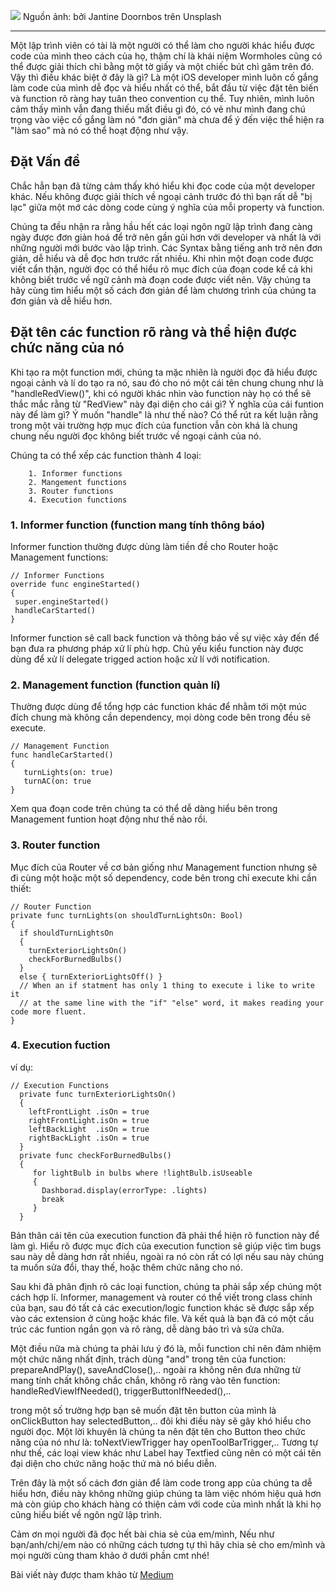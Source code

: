 ![](https://images.viblo.asia/df5abfc1-a493-4635-b335-2507d2d872ab.jpeg)
Nguồn ảnh: bởi Jantine Doornbos trên Unsplash

-----


Một lập trình viên có tài là một người có thể làm cho người khác hiểu được code của mình theo cách của họ, thậm chí là khái niệm Wormholes cũng có thể được giải thích chỉ bằng một tờ giấy và một chiếc bút chì găm trên đó. Vậy thì điều khác biệt ở đây là gì? Là một iOS developer mình luôn cố gắng làm code của mình dễ đọc và hiểu nhất có thể, bắt đầu từ việc đặt tên biến và function rõ ràng hay tuân theo convention cụ thể. Tuy nhiên, mình luôn cảm thấy mình vẫn đang thiếu mất điều gì đó, có vẻ như mình đang chú trọng vào việc cố gắng làm nó "đơn giản" mà chưa để ý đến việc thể hiện ra "làm sao" mà nó có thể hoạt động như vậy. 

## Đặt Vấn đề

Chắc hẳn bạn đã từng cảm thấy khó hiểu khi đọc code của một developer khác. Nếu không được giải thích về ngoại cảnh trước đó thì bạn rất dễ "bị lạc" giữa một mớ các dòng code cùng ý nghĩa của mỗi property và function.

Chúng ta đều nhận ra rằng hầu hết các loại ngôn ngữ lập trình đang càng ngày được đơn giản hoá để trở nên gần gũi hơn với developer và nhất là với những người mới bước vào lập trình. Các Syntax bằng tiếng anh trở nên đơn giản, dễ hiểu và dễ đọc hơn trước rất nhiều. Khi nhìn một đoạn code được viết cẩn thận, người đọc có thể hiểu rõ mục đích của đoạn code kể cả khi không biết trước về ngữ cảnh mà đoạn code được viết nên. Vậy chúng ta hãy cùng tìm hiểu một số cách đơn giản để làm chương trình của chúng ta đơn giản và dễ hiểu hơn.

## Đặt tên các function rõ ràng và thể hiện được chức năng của nó

Khi tạo ra một function mới, chúng ta mặc nhiên là người đọc đã hiểu được ngoại cảnh và lí do tạo ra nó, sau đó cho nó một cái tên chung chung như là "handleRedView()", khi có người khác nhìn vào function này họ có thể sẽ thắc mắc rằng từ "RedView" này đại diện cho cái gì? Ý nghĩa của cái funtion này để làm gì? Ý muốn "handle" là như thế nào? Có thể rút ra kết luận rằng trong một vài trường hợp mục đích của function vẫn còn khá là chung chung nếu người đọc không biết trước về ngoại cảnh của nó.

Chúng ta có thể xếp các function thành 4 loại:

        1. Informer functions
        2. Mangement functions
        3. Router functions
        4. Execution functions
        

### 1. Informer function (function mang tính thông báo)

Informer function thường được dùng làm tiền đề cho Router hoặc Management functions:

```
// Informer Functions
override func engineStarted()
{
 super.engineStarted()
 handleCarStarted()
}
```

Informer function sẽ call back function và thông báo về sự việc xảy đến để bạn đưa ra phương pháp xử lí phù hợp. Chủ yếu kiểu function này được dùng để xử lí delegate trigged action hoặc xử lí với notification.

### 2. Management function (function quản lí)

Thường được dùng để tổng hợp các function khác để nhằm tới một múc đích chung mà không cần dependency, mọi dòng code bên trong đều sẽ execute.

```
// Management Function
func handleCarStarted()
{
   turnLights(on: true)
   turnAC(on: true
}
```

Xem qua đoạn code trên chúng ta có thể dễ dàng hiểu bên trong Management funtion hoạt động như thế nào rồi.

### 3. Router function 

Mục đích của Router về cơ bản giống như Management function nhưng sẽ đi cùng một hoặc một số dependency, code bên trong chỉ execute khi cần thiết:

```
// Router Function
private func turnLights(on shouldTurnLightsOn: Bool)
{
  if shouldTurnLightsOn
  {
    turnExteriorLightsOn()
    checkForBurnedBulbs()
  }
  else { turnExteriorLightsOff() }
  // When an if statment has only 1 thing to execute i like to write it
  // at the same line with the "if" "else" word, it makes reading your code more fluent.
}
```

### 4. Execution fuction

ví dụ: 

```
// Execution Functions
  private func turnExteriorLightsOn()
  {
    leftFrontLight .isOn = true
    rightFrontLight.isOn = true
    leftBackLight  .isOn = true
    rightBackLight .isOn = true
  }
  private func checkForBurnedBulbs()
  {
     for lightBulb in bulbs where !lightBulb.isUseable
     {
       Dashborad.display(errorType: .lights)
       break
     } 
  }
```

Bản thân cái tên của execution function đã phải thể hiện rõ function này để làm gì. Hiểu rõ được mục đích của execution function sẽ giúp việc tìm bugs sau này dễ dàng hơn rất nhiều, ngoài ra nó còn rất có lợi nếu sau này chúng ta muốn sửa đổi, thay thế, hoặc thêm chức năng cho nó.

Sau khi đã phân định rõ các loại function, chúng ta phải sắp xếp chúng một cách hợp lí. Informer, management và router 
có thể viết trong class chính của bạn, sau đó tất cả các execution/logic function khác sẽ được sắp xếp vào các extension ở cùng hoặc khác file. Và kết quả là bạn đã có một cấu trúc các funtion ngắn gọn và rõ ràng, dễ dàng bảo trì và sửa chữa.

Một điều nữa mà chúng ta phải lưu ý đó là, mỗi function chỉ nên đảm nhiệm một chức năng nhất định, 
trách dùng "and" trong tên của function: prepareAndPlay(), saveAndClose(),.. 
ngoài ra không nên đưa những từ mang tính chất không chắc chắn, không rõ ràng vào tên function: handleRedViewIfNeeded(), triggerButtonIfNeeded(),..

trong một số trường hợp bạn sẽ muốn đặt tên button của mình là onClickButton hay selectedButton,.. đôi khi điều này sẽ gây khó hiểu cho người đọc. Một lời khuyên là chúng ta nên đặt tên cho Button theo chức năng của nó như là: toNextViewTrigger hay openToolBarTrigger,.. Tương tự như thế, các loại view khác như Label hay Textfied cũng nên có một cái tên đại diện cho chức năng hoặc thứ mà nó biểu diễn.

Trên đây là một số cách đơn giản để làm code trong app của chúng ta dễ hiểu hơn, điều này không những giúp chúng ta làm việc nhóm hiệu quả hơn mà còn giúp cho khách hàng có thiện cảm với code của mình nhất là khi họ cũng hiểu biết về ngôn ngữ lập trình.

Cảm ơn mọi người đã đọc hết bài chia sẻ của em/mình,
Nếu như bạn/anh/chị/em nào có những cách tương tự thì hãy chia sẻ cho em/mình và mọi người cùng tham khảo ở dưới phần cmt nhé!

Bài viết này được tham khảo từ [Medium](https://medium.com/ios-os-x-development/making-your-ios-application-easy-to-read-with-these-simple-steps-b63067900b72)